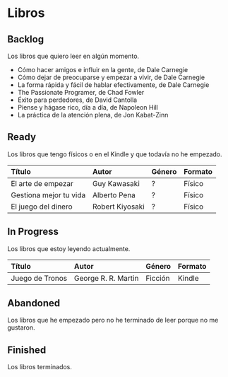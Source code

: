 # Libros

## Backlog

Los libros que quiero leer en algún momento.

- Cómo hacer amigos e influir en la gente, de Dale Carnegie
- Cómo dejar de preocuparse y empezar a vivir, de Dale Carnegie
- La forma rápida y fácil de hablar efectivamente, de Dale Carnegie
- The Passionate Programer, de Chad Fowler
- Éxito para perdedores, de David Cantolla
- Piense y hágase rico, día a día, de Napoleon Hill
- La práctica de la atención plena, de Jon Kabat-Zinn

## Ready

Los libros que tengo físicos o en el Kindle y que todavía no he empezado.

| Título | Autor | Género | Formato |
|:--|:--|:--|:--|
| El arte de empezar | Guy Kawasaki | ? | Físico |
| Gestiona mejor tu vida | Alberto Pena | ? | Físico |
| El juego del dinero | Robert Kiyosaki | ? | Físico |

## In Progress

Los libros que estoy leyendo actualmente.

| Título | Autor | Género | Formato |
|:--|:--|:--|:--|
| Juego de Tronos | George R. R. Martin | Ficción | Kindle |

## Abandoned

Los libros que he empezado pero no he terminado de leer porque no me gustaron.

## Finished

Los libros terminados.

